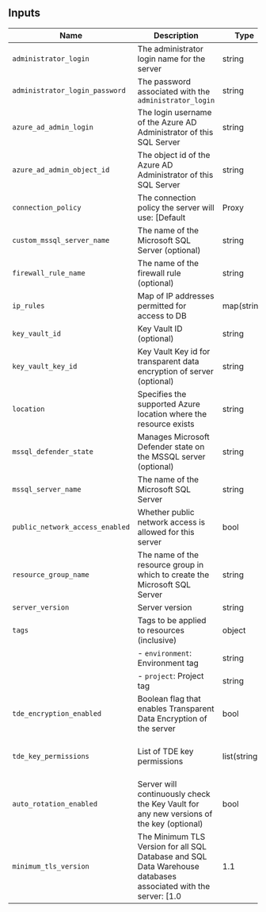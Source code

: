 ## Inputs

| Name                              | Description                                                                                         | Type     | Default   | Required |
|-----------------------------------|-----------------------------------------------------------------------------------------------------|----------|-----------|:--------:|
| `administrator_login`             | The administrator login name for the server                                                         | string   | -         | yes      |
| `administrator_login_password`    | The password associated with the `administrator_login`                                                | string   | -         | yes      |
| `azure_ad_admin_login`            | The login username of the Azure AD Administrator of this SQL Server                                   | string   | -         | yes      |
| `azure_ad_admin_object_id`        | The object id of the Azure AD Administrator of this SQL Server                                        | string   | -         | yes      |
| `connection_policy`               | The connection policy the server will use: [Default|Proxy|Redirect]                                    | string   | "Default" | no       |
| `custom_mssql_server_name`        | The name of the Microsoft SQL Server (optional)                                                       | string   | null      | no       |
| `firewall_rule_name`              | The name of the firewall rule (optional)                                                              | string   | null      | no       |
| `ip_rules`                        | Map of IP addresses permitted for access to DB                                                        | map(string) | {}      | no       |
| `key_vault_id`                   | Key Vault ID (optional)                                                                              | string   | null      | no       |
| `key_vault_key_id`               | Key Vault Key id for transparent data encryption of server (optional)                                  | string   | null      | no       |
| `location`                        | Specifies the supported Azure location where the resource exists                                       | string   | -         | yes      |
| `mssql_defender_state`            | Manages Microsoft Defender state on the MSSQL server (optional)                                        | string   | null      | no       |
| `mssql_server_name`               | The name of the Microsoft SQL Server                                                                 | string   | -         | yes      |
| `public_network_access_enabled`    | Whether public network access is allowed for this server                                              | bool     | false     | no       |
| `resource_group_name`             | The name of the resource group in which to create the Microsoft SQL Server                              | string   | -         | yes      |
| `server_version`                  | Server version                                                                                        | string   | "12.0"    | no       |
| `tags`                            | Tags to be applied to resources (inclusive)                                                            | object   | -         | yes      |
|                                    | - `environment`: Environment tag                                                                      | string   | -         | yes      |
|                                    | - `project`: Project tag                                                                              | string   | -         | yes      |
| `tde_encryption_enabled`          | Boolean flag that enables Transparent Data Encryption of the server                                    | bool     | false     | no       |
| `tde_key_permissions`             | List of TDE key permissions                                                                           | list(string) | ["Get", "WrapKey", "UnwrapKey", "GetRotationPolicy", "SetRotationPolicy"] | no |
| `auto_rotation_enabled`           | Server will continuously check the Key Vault for any new versions of the key (optional)             | bool     | true      | no       |
| `minimum_tls_version`             | The Minimum TLS Version for all SQL Database and SQL Data Warehouse databases associated with the server: [1.0|1.1|1.2] | string | "1.2" | no |
